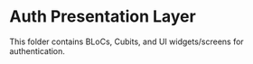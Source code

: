 # Auth Presentation Layer
This folder contains BLoCs, Cubits, and UI widgets/screens for authentication.
